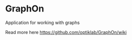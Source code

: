 GraphOn
=======

Application for working with graphs

Read more here https://github.com/optiklab/GraphOn/wiki
